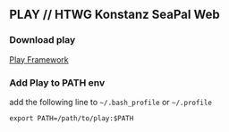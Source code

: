 ## PLAY // HTWG Konstanz SeaPal Web

### Download play

[Play Framework](http://downloads.typesafe.com/play/2.2.0/play-2.2.0.zip)

### Add Play to PATH env

add the following line to ```~/.bash_profile``` or ```~/.profile```

```export PATH=/path/to/play:$PATH```
